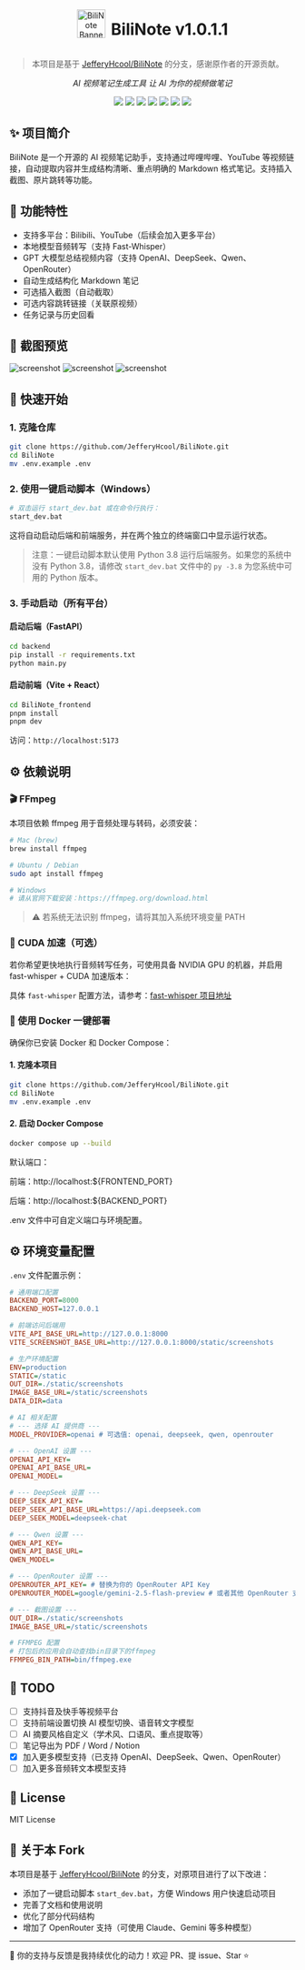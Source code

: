 <div style="display: flex; justify-content: center; align-items: center; gap: 10px;
">
    <p align="center">
  <img src="./doc/icon.svg" alt="BiliNote Banner" width="50" height="50"  />
</p>
<h1 align="center" > BiliNote v1.0.1.1</h1>
</div>

> 本项目是基于 [JefferyHcool/BiliNote](https://github.com/JefferyHcool/BiliNote) 的分支，感谢原作者的开源贡献。

<p align="center"><i>AI 视频笔记生成工具 让 AI 为你的视频做笔记</i></p>

<p align="center">
  <img src="https://img.shields.io/badge/license-MIT-blue.svg" />
  <img src="https://img.shields.io/badge/frontend-react-blue" />
  <img src="https://img.shields.io/badge/backend-fastapi-green" />
  <img src="https://img.shields.io/badge/GPT-openai%20%7C%20deepseek%20%7C%20qwen%20%7C%20openrouter-ff69b4" />
  <img src="https://img.shields.io/badge/docker-compose-blue" />
  <img src="https://img.shields.io/badge/status-active-success" />
  <img src="https://img.shields.io/github/stars/jefferyhcool/BiliNote?style=social" />
</p>



## ✨ 项目简介

BiliNote 是一个开源的 AI 视频笔记助手，支持通过哔哩哔哩、YouTube 等视频链接，自动提取内容并生成结构清晰、重点明确的 Markdown 格式笔记。支持插入截图、原片跳转等功能。

## 🔧 功能特性

- 支持多平台：Bilibili、YouTube（后续会加入更多平台）
- 本地模型音频转写（支持 Fast-Whisper）
- GPT 大模型总结视频内容（支持 OpenAI、DeepSeek、Qwen、OpenRouter）
- 自动生成结构化 Markdown 笔记
- 可选插入截图（自动截取）
- 可选内容跳转链接（关联原视频）
- 任务记录与历史回看

## 📸 截图预览
![screenshot](./doc/image1.png)
![screenshot](./doc/image2.png)
![screenshot](./doc/image3.png)

## 🚀 快速开始

### 1. 克隆仓库

```bash
git clone https://github.com/JefferyHcool/BiliNote.git
cd BiliNote
mv .env.example .env
```

### 2. 使用一键启动脚本（Windows）

```bash
# 双击运行 start_dev.bat 或在命令行执行：
start_dev.bat
```

这将自动启动后端和前端服务，并在两个独立的终端窗口中显示运行状态。

> 注意：一键启动脚本默认使用 Python 3.8 运行后端服务。如果您的系统中没有 Python 3.8，请修改 `start_dev.bat` 文件中的 `py -3.8` 为您系统中可用的 Python 版本。

### 3. 手动启动（所有平台）

#### 启动后端（FastAPI）

```bash
cd backend
pip install -r requirements.txt
python main.py
```

#### 启动前端（Vite + React）

```bash
cd BiliNote_frontend
pnpm install
pnpm dev
```

访问：`http://localhost:5173`

## ⚙️ 依赖说明
### 🎬 FFmpeg
本项目依赖 ffmpeg 用于音频处理与转码，必须安装：
```bash
# Mac (brew)
brew install ffmpeg

# Ubuntu / Debian
sudo apt install ffmpeg

# Windows
# 请从官网下载安装：https://ffmpeg.org/download.html
```
> ⚠️ 若系统无法识别 ffmpeg，请将其加入系统环境变量 PATH

### 🚀 CUDA 加速（可选）
若你希望更快地执行音频转写任务，可使用具备 NVIDIA GPU 的机器，并启用 fast-whisper + CUDA 加速版本：

具体 `fast-whisper` 配置方法，请参考：[fast-whisper 项目地址](http://github.com/SYSTRAN/faster-whisper#requirements)

### 🐳 使用 Docker 一键部署

确保你已安装 Docker 和 Docker Compose：

#### 1. 克隆本项目
```bash
git clone https://github.com/JefferyHcool/BiliNote.git
cd BiliNote
mv .env.example .env
```
#### 2. 启动 Docker Compose
``` bash
docker compose up --build
```
默认端口：

前端：http://localhost:${FRONTEND_PORT}

后端：http://localhost:${BACKEND_PORT}

.env 文件中可自定义端口与环境配置。


## ⚙️ 环境变量配置

`.env` 文件配置示例：

```ini
# 通用端口配置
BACKEND_PORT=8000
BACKEND_HOST=127.0.0.1

# 前端访问后端用
VITE_API_BASE_URL=http://127.0.0.1:8000
VITE_SCREENSHOT_BASE_URL=http://127.0.0.1:8000/static/screenshots

# 生产环境配置
ENV=production
STATIC=/static
OUT_DIR=./static/screenshots
IMAGE_BASE_URL=/static/screenshots
DATA_DIR=data

# AI 相关配置
# --- 选择 AI 提供商 ---
MODEL_PROVIDER=openai # 可选值: openai, deepseek, qwen, openrouter

# --- OpenAI 设置 ---
OPENAI_API_KEY=
OPENAI_API_BASE_URL=
OPENAI_MODEL=

# --- DeepSeek 设置 ---
DEEP_SEEK_API_KEY=
DEEP_SEEK_API_BASE_URL=https://api.deepseek.com
DEEP_SEEK_MODEL=deepseek-chat

# --- Qwen 设置 ---
QWEN_API_KEY=
QWEN_API_BASE_URL=
QWEN_MODEL=

# --- OpenRouter 设置 ---
OPENROUTER_API_KEY= # 替换为你的 OpenRouter API Key
OPENROUTER_MODEL=google/gemini-2.5-flash-preview # 或者其他 OpenRouter 支持的模型 ID

# --- 截图设置 ---
OUT_DIR=./static/screenshots
IMAGE_BASE_URL=/static/screenshots

# FFMPEG 配置
# 打包后的应用会自动查找bin目录下的ffmpeg
FFMPEG_BIN_PATH=bin/ffmpeg.exe
```

## 🧠 TODO

- [ ] 支持抖音及快手等视频平台
- [ ] 支持前端设置切换 AI 模型切换、语音转文字模型
- [ ] AI 摘要风格自定义（学术风、口语风、重点提取等）
- [ ] 笔记导出为 PDF / Word / Notion
- [x] 加入更多模型支持（已支持 OpenAI、DeepSeek、Qwen、OpenRouter）
- [ ] 加入更多音频转文本模型支持

## 📜 License

MIT License

## 👥 关于本 Fork

本项目是基于 [JefferyHcool/BiliNote](https://github.com/JefferyHcool/BiliNote) 的分支，对原项目进行了以下改进：

- 添加了一键启动脚本 `start_dev.bat`，方便 Windows 用户快速启动项目
- 完善了文档和使用说明
- 优化了部分代码结构
- 增加了 OpenRouter 支持（可使用 Claude、Gemini 等多种模型）
---

💬 你的支持与反馈是我持续优化的动力！欢迎 PR、提 issue、Star ⭐️

